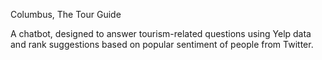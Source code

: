 Columbus, The Tour Guide

A chatbot, designed to answer tourism-related questions using Yelp data and rank suggestions based on popular
sentiment of people from Twitter.
